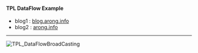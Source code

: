#### TPL DataFlow Example

- blog1 : [blog.arong.info](https://blog.arong.info/c%23/2022/12/23/C-TPL-Dataflow-%EB%9D%BC%EC%9D%B4%EB%B8%8C%EB%9F%AC%EB%A6%AC.html)
- blog2 : [arong.info](https://arong.info/List/ContentsView/2360)

***

![TPL_DataFlowBroadCasting](https://user-images.githubusercontent.com/13028129/209281669-6e9b625a-c835-4b4b-851c-9133604de7ad.gif)
